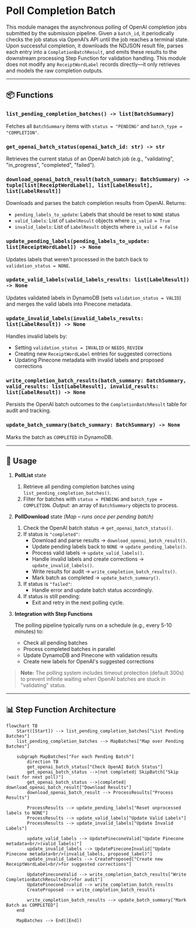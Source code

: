 # Poll Completion Batch

This module manages the asynchronous polling of OpenAI completion jobs submitted by the submission pipeline. Given a `batch_id`, it periodically checks the job status via OpenAI’s API until the job reaches a terminal state. Upon successful completion, it downloads the NDJSON result file, parses each entry into a `CompletionBatchResult`, and emits these results to the downstream processing Step Function for validation handling. This module does not modify any `ReceiptWordLabel` records directly—it only retrieves and models the raw completion outputs.

---

## 📦 Functions

### `list_pending_completion_batches() -> list[BatchSummary]`

Fetches all `BatchSummary` items with `status = "PENDING"` and `batch_type = "COMPLETION"`.

### `get_openai_batch_status(openai_batch_id: str) -> str`

Retrieves the current status of an OpenAI batch job (e.g., "validating", "in_progress", "completed", "failed").

### `download_openai_batch_result(batch_summary: BatchSummary) -> tuple[list[ReceiptWordLabel], list[LabelResult], list[LabelResult]]`

Downloads and parses the batch completion results from OpenAI. Returns:
- `pending_labels_to_update`: Labels that should be reset to `NONE` status
- `valid_labels`: List of `LabelResult` objects where `is_valid = True`
- `invalid_labels`: List of `LabelResult` objects where `is_valid = False`

### `update_pending_labels(pending_labels_to_update: list[ReceiptWordLabel]) -> None`

Updates labels that weren't processed in the batch back to `validation_status = NONE`.

### `update_valid_labels(valid_labels_results: list[LabelResult]) -> None`

Updates validated labels in DynamoDB (sets `validation_status = VALID`) and merges the valid labels into Pinecone metadata.

### `update_invalid_labels(invalid_labels_results: list[LabelResult]) -> None`

Handles invalid labels by:
- Setting `validation_status = INVALID` or `NEEDS_REVIEW`
- Creating new `ReceiptWordLabel` entries for suggested corrections
- Updating Pinecone metadata with invalid labels and proposed corrections

### `write_completion_batch_results(batch_summary: BatchSummary, valid_results: list[LabelResult], invalid_results: list[LabelResult]) -> None`

Persists the OpenAI batch outcomes to the `CompletionBatchResult` table for audit and tracking.

### `update_batch_summary(batch_summary: BatchSummary) -> None`

Marks the batch as `COMPLETED` in DynamoDB.

---

## 🧠 Usage

1. **PollList** state

   1. Retrieve all pending completion batches using
      `list_pending_completion_batches()`.
   2. Filter for batches with `status = PENDING` and `batch_type = COMPLETION`.
      _Output:_ an array of `BatchSummary` objects to process.

2. **PollDownload** state _(Map – runs once per pending batch)_

   1. Check the OpenAI batch status →
      `get_openai_batch_status()`.
   2. If status is `"completed"`:
      - Download and parse results →
        `download_openai_batch_result()`.
      - Update pending labels back to `NONE` →
        `update_pending_labels()`.
      - Process valid labels →
        `update_valid_labels()`.
      - Handle invalid labels and create corrections →
        `update_invalid_labels()`.
      - Write results for audit →
        `write_completion_batch_results()`.
      - Mark batch as completed →
        `update_batch_summary()`.
   3. If status is `"failed"`:
      - Handle error and update batch status accordingly.
   4. If status is still pending:
      - Exit and retry in the next polling cycle.

3. **Integration with Step Functions**

   The polling pipeline typically runs on a schedule (e.g., every 5-10 minutes) to:
   - Check all pending batches
   - Process completed batches in parallel
   - Update DynamoDB and Pinecone with validation results
   - Create new labels for OpenAI's suggested corrections

> **Note:** The polling system includes timeout protection (default 300s) to prevent
> infinite waiting when OpenAI batches are stuck in "validating" status.

---

## 📊 Step Function Architecture

```mermaid
flowchart TB
    Start([Start]) --> list_pending_completion_batches["List Pending Batches"]
    list_pending_completion_batches --> MapBatches["Map over Pending Batches"]

    subgraph MapBatches["For each Pending Batch"]
        direction TB
        get_openai_batch_status["Check OpenAI Batch Status"]
        get_openai_batch_status -->|not completed| SkipBatch["Skip (wait for next poll)"]
        get_openai_batch_status -->|completed| download_openai_batch_result["Download Results"]
        download_openai_batch_result --> ProcessResults["Process Results"]

        ProcessResults --> update_pending_labels["Reset unprocessed labels to NONE"]
        ProcessResults --> update_valid_labels["Update Valid Labels"]
        ProcessResults --> update_invalid_labels["Update Invalid Labels"]

        update_valid_labels --> UpdatePineconeValid["Update Pinecone metadata<br/>(valid_labels)"]
        update_invalid_labels --> UpdatePineconeInvalid["Update Pinecone metadata<br/>(invalid_labels, proposed_label)"]
        update_invalid_labels --> CreateProposed["Create new ReceiptWordLabel<br/>for suggested corrections"]

        UpdatePineconeValid --> write_completion_batch_results["Write CompletionBatchResult<br/>for audit"]
        UpdatePineconeInvalid --> write_completion_batch_results
        CreateProposed --> write_completion_batch_results

        write_completion_batch_results --> update_batch_summary["Mark Batch as COMPLETED"]
    end

    MapBatches --> End([End])
```
